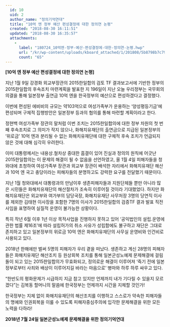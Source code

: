 ```yaml
---
  id: 10
  uid: 2
  author_name: "정의기억연대"
  title: "10억 엔 정부 예산 편성결정에 대한 정의연 논평"
  created: "2018-08-30 16:11:51"
  updated: "2018-08-30 16:35:57"
  attachments: 
    - 
      label: "180724_10억엔-정부-예산-편성결정에-대한-정의연-논평.hwp"
      url: "/kr/wp-content/uploads/kboard_attached/1/201808/5b8798b7c799d7190489.hwp"
      count: "65"
---
```

**\[10억 엔 정부 예산 편성결정에 대한 정의연 논평\]**

지난 1월 9일 강경화 외교부장관의 2015한일합의 검토 TF 결과보고서에 기반한 정부의 2015한일합의 후속조치 마련계획을 발표한 지 196일이 지난 오늘 우리정부는 국무회의 의결을 통해 일본정부 출연금 10억 엔을 한국정부의 예산으로 편성하겠다고 결정했다. 

이번에 편성된 에비비의 규모는 약103억으로 여성가족부가 운용하는 ‘양성평등기금’에 편성되며 구체적 집행방안은 일본정부 등과의 협의를 통해 마련할 계획이라고 한다.

정현백 여성가족부 장관의 말처럼 이번 조치는 2015한일합의에 대한 정부 차원의 첫 번째 후속조치로 그 의미가 작지 않으나, 화해치유재단의 출연금으로 지급된 일본정부의 ‘위로금’ 10억 엔과 분리될 수 없는 화해치유재단에 대한 구체적 후속 조치가 언급되지 않은 것에 대해 심각히 우려한다. 

이미 대통령께서는 내용상.철차상 중대한 흠결이 있어 진실과 정의의 원칙에 어긋난 2015한일합의는 이 문제의 해결이 될 수 없음을 선언하였고, 올 1월 4일 피해자들을 청와대에 초청하여 여성가족부 장관과 외교부 장관이 배석한 자리에서 화해치유재단 해산과 10억 엔 국고 충당이라는 피해자들의 분명하고도 강력한 요구를 전달했기 때문이다. 

지난 1월 청와대에서 대통령과의 만남이후 생존피해자들과 지원단체들 뿐만 아니라 많은 시민들은 화해치유재단의 해산절차가 조속히 이루어질 것이라 기대했었다. 하지만 화해치유재단은 외교부와 여가부의 담당국장, 화해치유재단 사무처장 3명의 당연직 이사를 제외한 김태현 이사장을 포함한 7명의 이사가 2015한일합의 검증TF 결과 발표 직전 사임을 표명하여 실질적 운영이 불가능한 상황이다. 

특히 작년 6월 이후 1년 이상 목적사업을 진행하지 못하고 있어 ‘공익법인의 설립.운영에 관한 법률 제16조’에 따라 설립허가의 취소 사유가 성립함에도 불구하고 재단은 그대로 존치하고 있고 일본정부의 위로금 10억 엔은 화해치유재단의 사무실 운영비와 인건비로 사용되고 있다. 

2018년 한해에만 벌써 5명의 피해자가 우리 곁을 떠났다. 생존하고 계신 28명의 피해자들은 화해치유재단 해산조치 등 원상회복 조치를 통해 일본군성노예제 문제해결에 걸림돌이 되고 있는 2015한일합의가 무효화되고, 정의로운 해결이 이루어져 ‘죽기 전에 일본정부로부터 사죄와 배상이 이루어지길 바라는 마음으로’ 병마와 하루 하루 싸우고 있다. 

“한반도의 평화문제가 시급하지 지금 참고 있지만 언제까지 내가 기다릴 수 있을지 모르겠다”는 김복동 할머니의 말씀에 한국정부는 언제까지 시간을 지체할 것인가! 

한국정부는 지체 없이 화해치유재단의 해산조치를 이행하고 스스로가 약속한 피해자들의 명예와 인권회복을 이룰 수 있도록 피해자중심주의에 입각한 문제해결을 위한 모든 노력을 다하라! 

**2018년 7월 24일 
일본군성노예제 문제해결을 위한 정의기억연대**